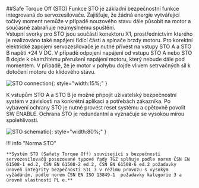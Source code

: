 ##Safe Torque Off (STO)
Funkce STO je základní bezpečnostní funkce integrovaná do servozesilovače. 
Zajišťuje, že žádná energie vytvářející točivý moment nemůže v případě nouzového stavu dále působit na motor a současně zabraňuje neúmyslnému spuštění.   
Vstupní svorky pro STO jsou součástí konektoru X1, prostřednictvím kterého je realizováno také napájení řídící části a spínače brzdy motoru. 
Pro korektní elektrické zapojení servozesilovače je nutné přivést na vstupy STO A a STO B napětí +24 V DC. 
V případě odpojení napájení od vstupu STO A nebo STO B dojde k okamžitému přerušení napájení motoru, který nebude dále pod momentem. 
V případě, že je motor v pohybu dojde vlivem setrvačných sil k dotočení motoru do klidového stavu.

![STO connection](../../../../source/img/STOpins.png){: style="width:15%;" }

K vstupům STO A a STO B je možné připojit uživatelský bezpečnostní systém v závislosti na konkrétní aplikaci a potřebách zákazníka.
Po vybavení ochrany STO je nutné provést reset systému a opětovně povolit SW ENABLE. 
Ochrana STO je redundantní a vyznačuje se vysokou mírou spolehlivosti.

![STO schematic](../../../../source/img/STOschematic.png){: style="width:80%;" }

!!! info "Norma STO"

	**Systém STO (Safety Torque Off) související s bezpečností servozesilovačů posuzované typové řady TGZ splňuje podle norem ČSN EN 61508-1 ed.2, ČSN EN 61508-2 ed.2, ČSN EN 61508-6 ed.2 požadavky
	úroveň integrity bezpečnosti SIL 3 v režimu provozu s vysokým vyžádáním, podle norem ČSN EN ISO 13849-1  požadavky kategorie 3 a úrovně vlastností PL e.**

